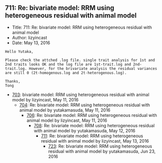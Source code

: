## 711: Re: bivariate model: RRM using heterogeneous residual with animal model

- Title: 711: Re: bivariate model: RRM using heterogeneous residual with animal model
- Author: lizyincast
- Date: May 13, 2016

```
Hello Yutaka,

Please check the attched .log file. single trait analysis for 1st and 2nd traits looks OK and the log file are 1st-trait.log and 2nd-trait.log. However, for the brivariate analysis the residual variances are still 0 (2t-homogenous.log and 2t-heterogenous.log). 

Thanks,
Tong
```

- [703](0703.md): bivariate model: RRM using heterogeneous residual with animal model by lizyincast, May 11, 2016
    - [704](0704.md): Re: bivariate model: RRM using heterogeneous residual with animal model by yutakamasuda, May 11, 2016
        - [706](0706.md): Re: bivariate model: RRM using heterogeneous residual with animal model by lizyincast, May 11, 2016
            - [708](0708.md): Re: bivariate model: RRM using heterogeneous residual with animal model by yutakamasuda, May 12, 2016
                - [711](0711.md): Re: bivariate model: RRM using heterogeneous residual with animal model by lizyincast, May 13, 2016
                    - [723](0723.md): Re: bivariate model: RRM using heterogeneous residual with animal model by yutakamasuda, Jun 23, 2016

